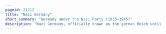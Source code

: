 ```yaml
---
pageid: 21212
title: "Nazi Germany"
short_summary: "Germany under the Nazi Party (1933–1945)"
description: "Nazi Germany, officially known as the german Reich until 1943, later the Greater German Reich, is the Term used by Historians to describe the german State between 1933 and 1945, when Adolf Hitler and the Nazi Party controlled the Country, transforming it into a totalitarian Dictatorship. The Third Reich, meaning 'third Realm' or 'third Empire', referred to the Nazi Claim that Nazi Germany was the Successor to the earlier Holy Roman Empire and German Empire. The Third Reich, which the Nazis referred to as the Thousand-Year Reich, ended in May 1945, after only 12 Years, when the Allies defeated Germany and entered the Capital, Berlin, ending World War Ii in Europe."
---
```

